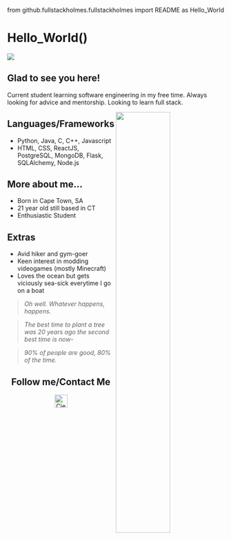 from github.fullstackholmes.fullstackholmes import README as Hello_World

# Hello_World()
![](https://www.geeksultd.com/wp-content/uploads/2020/08/118014278_2904057629706075_8654455818989398520_o-1.jpg)
## Glad to see you here!
Current student learning software engineering in my free time. Always looking for advice and mentorship. Looking to learn full stack.

<img align="right" width="50%" src="https://cdn.discordapp.com/attachments/987353708360761407/1080084727526084638/IMG_20200708_175429_Original.jpg">

## Languages/Frameworks
- Python, Java, C, C++, Javascript
- HTML, CSS, ReactJS, PostgreSQL, MongoDB, Flask, SQLAlchemy, Node.js

## More about me...
- Born in Cape Town, SA
- 21 year old still based in CT
- Enthusiastic Student

## Extras
- Avid hiker and gym-goer
- Keen interest in modding videogames (mostly Minecraft)
- Loves the ocean but gets viciously sea-sick everytime I go on a boat

> *Oh well. Whatever happens, happens.*

> *The best time to plant a tree was 20 years ago the second best time is now*-

> *90% of people are good, 80% of the time.*

<h2 align="center">Follow me/Contact Me</h2>
<p align="center">
	<a href="https://github.com/cieranholmes">
		<img align="center" alt="Cieran's GitHub" width="30px" src="https://cdn.jsdelivr.net/npm/simple-icons@v3/icons/github.svg" />
	</a>
</p>
